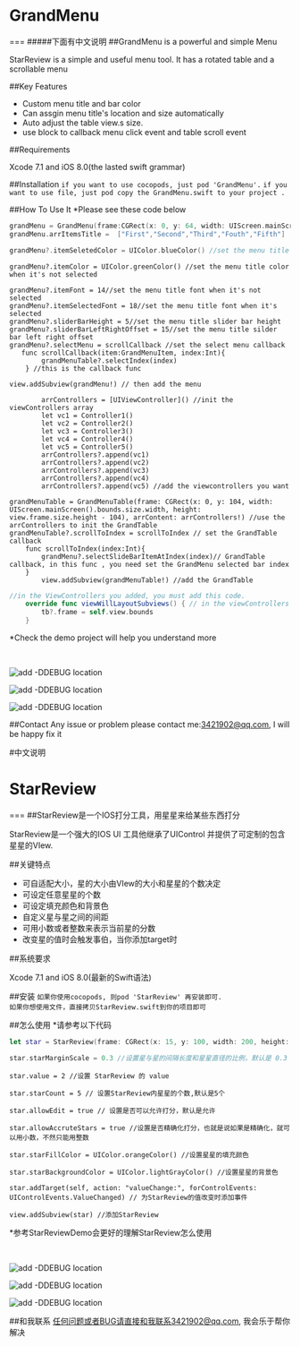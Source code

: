 # GrandMenu
=== 
#####下面有中文说明
##GrandMenu is a powerful and simple Menu

StarReview is a simple and useful menu tool. It has a rotated table and a scrollable menu

##Key Features
* Custom menu title and bar color
* Can assgin menu title's location and size automatically
* Auto adjust the table view.s size.
* use block to callback menu click event and table scroll event

##Requirements 

Xcode 7.1 and iOS 8.0(the lasted swift grammar)

##Installation
`if you want to use cocopods, just pod 'GrandMenu'.`
`if you want to use file, just pod copy the GrandMenu.swift to your project .`
<br>


##How To Use It 
*Please see these code below
```swift
grandMenu = GrandMenu(frame:CGRect(x: 0, y: 64, width: UIScreen.mainScreen().bounds.size.width, height: 40) , titles:  ["First","Second","Third","Fouth","Fifth"]) //init the GrandMenu and assign the menu titles, and also you can assign titles later
grandMenu.arrItemsTitle =  ["First","Second","Third","Fouth","Fifth"]
```
```swift
grandMenu?.itemSeletedColor = UIColor.blueColor() //set the menu title color when it's selected 
```
```
grandMenu?.itemColor = UIColor.greenColor() //set the menu title color when it's not selected
```
```
grandMenu?.itemFont = 14//set the menu title font when it's not selected
grandMenu?.itemSelectedFont = 18//set the menu title font when it's  selected
grandMenu?.sliderBarHeight = 5//set the menu title slider bar height 
grandMenu?.sliderBarLeftRightOffset = 15//set the menu title silder bar left right offset 
grandMenu?.selectMenu = scrollCallback //set the select menu callback
   func scrollCallback(item:GrandMenuItem, index:Int){
        grandMenuTable?.selectIndex(index)
    } //this is the callback func
```
```
view.addSubview(grandMenu!) // then add the menu
```
```
        arrControllers = [UIViewController]() //init the viewControllers array
        let vc1 = Controller1()
        let vc2 = Controller2()
        let vc3 = Controller3()
        let vc4 = Controller4()
        let vc5 = Controller5()
        arrControllers?.append(vc1)
        arrControllers?.append(vc2)
        arrControllers?.append(vc3)
        arrControllers?.append(vc4)
        arrControllers?.append(vc5) //add the viewcontrollers you want
```
```
grandMenuTable = GrandMenuTable(frame: CGRect(x: 0, y: 104, width: UIScreen.mainScreen().bounds.size.width, height: view.frame.size.height - 104), arrContent: arrControllers!) //use the arrControllers to init the GrandTable
grandMenuTable?.scrollToIndex = scrollToIndex // set the GrandTable callback
    func scrollToIndex(index:Int){
        grandMenu?.selectSlideBarItemAtIndex(index)// GrandTable callback, in this func , you need set the GrandMenu selected bar index
    }
        view.addSubview(grandMenuTable!) //add the GrandTable
```
```swift
//in the ViewControllers you added, you must add this code.
    override func viewWillLayoutSubviews() { // in the viewControllers  you need set table frame, and this is very importanr
        tb?.frame = self.view.bounds
    }
```
*Check the demo project will help you understand more 

<br>

![add -DDEBUG location](https://raw.githubusercontent.com/DuckDeck/StarReview/master/StarReviewDemo/StarReviewDemo/Resource/1.gif)
<br>

![add -DDEBUG location](https://raw.githubusercontent.com/DuckDeck/StarReview/master/StarReviewDemo/StarReviewDemo/Resource/2.gif)
<br>

![add -DDEBUG location](https://raw.githubusercontent.com/DuckDeck/StarReview/master/StarReviewDemo/StarReviewDemo/Resource/3.gif)


##Contact 
Any issue or problem please contact me:3421902@qq.com, I will be happy fix it




#中文说明


# StarReview
=== 
##StarReview是一个IOS打分工具，用星星来给某些东西打分

StarReview是一个强大的IOS UI 工具他继承了UIControl 并提供了可定制的包含星星的VIew. 

##关键特点
* 可自适配大小，星的大小由VIew的大小和星星的个数决定
* 可设定任意星星的个数
* 可设定填充颜色和背景色
* 自定义星与星之间的间距
* 可用小数或者整数来表示当前星的分数
* 改变星的值时会触发事伯，当你添加target时

##系统要求 

Xcode 7.1 and iOS 8.0(最新的Swift语法)

##安装
`如果你使用cocopods, 则pod 'StarReview' 再安装即可.`
<br/>
`如果你想使用文件，直接拷贝StarReview.swift到你的项目即可`
<br>


##怎么使用
*请参考以下代码 
```swift
let star = StarReview(frame: CGRect(x: 15, y: 100, width: 200, height: 50)) //初始化 StarReview
```
```swift
star.starMarginScale = 0.3 //设置星与星的间隔长度和星星直径的比例，默认是 0.3
```
```
star.value = 2 //设置 StarReview 的 value
```
```
star.starCount = 5 // 设置StarReview内星星的个数,默认是5个
```
```
star.allowEdit = true // 设置是否可以允许打分，默认是允许
```
```
star.allowAccruteStars = true //设置是否精确化打分，也就是说如果是精确化，就可以用小数，不然只能用整数

```
```
star.starFillColor = UIColor.orangeColor() //设置星星的填充颜色
```
```
star.starBackgroundColor = UIColor.lightGrayColor() //设置星星的背景色
```
```
star.addTarget(self, action: "valueChange:", forControlEvents: UIControlEvents.ValueChanged) // 为StarReview的值改变时添加事件
```
```
view.addSubview(star) //添加StarReview
```
*参考StarReviewDemo会更好的理解StarReview怎么使用

<br>

![add -DDEBUG location](https://raw.githubusercontent.com/DuckDeck/StarReview/master/StarReviewDemo/StarReviewDemo/Resource/1.gif)
<br>

![add -DDEBUG location](https://raw.githubusercontent.com/DuckDeck/StarReview/master/StarReviewDemo/StarReviewDemo/Resource/2.gif)
<br>

![add -DDEBUG location](https://raw.githubusercontent.com/DuckDeck/StarReview/master/StarReviewDemo/StarReviewDemo/Resource/3.gif)


##和我联系
任何问题或者BUG请直接和我联系3421902@qq.com, 我会乐于帮你解决
